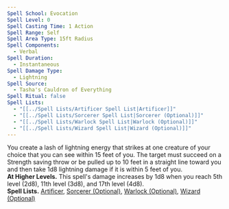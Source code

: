 ```yaml
---
Spell School: Evocation
Spell Level: 0
Spell Casting Time: 1 Action
Spell Range: Self
Spell Area Type: 15ft Radius
Spell Components:
  - Verbal
Spell Duration:
  - Instantaneous
Spell Damage Type:
  - Lightning
Spell Source:
  - Tasha's Cauldron of Everything
Spell Ritual: false
Spell Lists:
  - "[[../Spell Lists/Artificer Spell List|Artificer]]"
  - "[[../Spell Lists/Sorcerer Spell List|Sorcerer (Optional)]]"
  - "[[../Spell Lists/Warlock Spell List|Warlock (Optional)]]"
  - "[[../Spell Lists/Wizard Spell List|Wizard (Optional)]]"
---
```


You create a lash of lightning energy that strikes at one creature of your choice that you can see within 15 feet of you. The target must succeed on a Strength saving throw or be pulled up to 10 feet in a straight line toward you and then take 1d8 lightning damage if it is within 5 feet of you.  
**At Higher Levels.** This spell's damage increases by 1d8 when you reach 5th level (2d8), 11th level (3d8), and 17th level (4d8).  
**Spell Lists.** [Artificer](../Spell%20Lists/Artificer%20Spell%20List.md), [Sorcerer (Optional)](../Spell%20Lists/Sorcerer%20Spell%20List.md), [Warlock (Optional)](../Spell%20Lists/Warlock%20Spell%20List.md), [Wizard (Optional)](../Spell%20Lists/Wizard%20Spell%20List.md)
